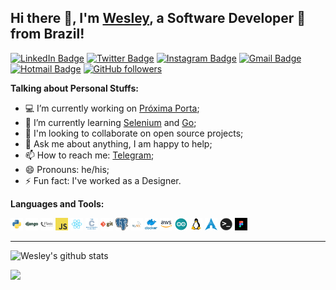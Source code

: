 ## Hi there 👋, I'm [Wesley](https://wesleymendes.com.br), a Software Developer 🚀 from Brazil!

[![LinkedIn Badge](https://img.shields.io/badge/-LinkedIn-blue?style=flat-square&logo=Linkedin&logoColor=white&link=https://www.linkedin.com/in/wesgtox/)](https://www.linkedin.com/in/wesgtox/)
[![Twitter Badge](https://img.shields.io/badge/-Twitter-1ca0f1?style=flat-square&logo=twitter&logoColor=white&link=https://twitter.com/wesgtox)](https://twitter.com/wesgtox)
[![Instagram Badge](https://img.shields.io/badge/-Instagram-e4405f?style=flat-square&logo=instagram&logoColor=white&link=https://www.instagram.com/wesgtox)](https://www.instagram.com/wesgtox)
[![Gmail Badge](https://img.shields.io/badge/-Gmail-c14438?style=flat-square&logo=Gmail&logoColor=white&link=mailto:wes.mendes21@gmail.com)](mailto:wes.mendes21@gmail.com)
[![Hotmail Badge](https://img.shields.io/badge/-Hotmail-0078D4?style=flat-square&logo=microsoft-outlook&logoColor=white&link=mailto:wes_mendes@hotmail.com)](mailto:wes_mendes@hotmail.com)
[![GitHub followers](https://img.shields.io/github/followers/WesGtoX?label=Follow&style=social)](https://github.com/WesGtoX?tab=followers)


**Talking about Personal Stuffs:**

- 💻 I’m currently working on [Próxima Porta](https://github.com/moodsee);
- 🌱 I’m currently learning [Selenium](https://dunossauro.github.io/curso-python-selenium) and [Go](https://www.youtube.com/playlist?list=PLCKpcjBB_VlBsxJ9IseNxFllf-UFEXOdg);
- 👯 I'm looking to collaborate on open source projects;
- 💬 Ask me about anything, I am happy to help;
- 📫 How to reach me: [Telegram](https://t.me/wesgtox);
- 😄 Pronouns: he/his;
- ⚡ Fun fact: I've worked as a Designer.


**Languages and Tools:**  

<code><img height="20" src="https://raw.githubusercontent.com/github/explore/fbe1194e90b752721c2584c41a42d96edc4efccc/topics/python/python.png"></code>
<code><img height="20" src="https://raw.githubusercontent.com/github/explore/fbe1194e90b752721c2584c41a42d96edc4efccc/topics/django/django.png"></code>
<code><img height="20" src="https://raw.githubusercontent.com/github/explore/fbe1194e90b752721c2584c41a42d96edc4efccc/topics/flask/flask.png"></code>
<code><img height="20" src="https://raw.githubusercontent.com/github/explore/fbe1194e90b752721c2584c41a42d96edc4efccc/topics/javascript/javascript.png"></code>
<code><img height="20" src="https://raw.githubusercontent.com/github/explore/fbe1194e90b752721c2584c41a42d96edc4efccc/topics/react/react.png"></code>
<code><img height="20" src="https://raw.githubusercontent.com/github/explore/fbe1194e90b752721c2584c41a42d96edc4efccc/topics/c/c.png"></code>
<code><img height="20" src="https://raw.githubusercontent.com/github/explore/fbe1194e90b752721c2584c41a42d96edc4efccc/topics/git/git.png"></code>
<code><img height="20" src="https://raw.githubusercontent.com/github/explore/fbe1194e90b752721c2584c41a42d96edc4efccc/topics/postgresql/postgresql.png"></code>
<code><img height="20" src="https://raw.githubusercontent.com/github/explore/fbe1194e90b752721c2584c41a42d96edc4efccc/topics/mysql/mysql.png"></code>
<code><img height="20" src="https://raw.githubusercontent.com/github/explore/fbe1194e90b752721c2584c41a42d96edc4efccc/topics/docker/docker.png"></code>
<code><img height="20" src="https://raw.githubusercontent.com/github/explore/fbe1194e90b752721c2584c41a42d96edc4efccc/topics/aws/aws.png"></code>
<code><img height="20" src="https://raw.githubusercontent.com/github/explore/fbe1194e90b752721c2584c41a42d96edc4efccc/topics/arduino/arduino.png"></code>
<code><img height="20" src="https://raw.githubusercontent.com/github/explore/fbe1194e90b752721c2584c41a42d96edc4efccc/topics/linux/linux.png"></code>
<code><img height="20" src="https://raw.githubusercontent.com/github/explore/fbe1194e90b752721c2584c41a42d96edc4efccc/topics/archlinux/archlinux.png"></code>
<code><img height="20" src="https://raw.githubusercontent.com/github/explore/fbe1194e90b752721c2584c41a42d96edc4efccc/topics/terminal/terminal.png"></code>
<code><img height="20" src="https://raw.githubusercontent.com/github/explore/fbe1194e90b752721c2584c41a42d96edc4efccc/topics/figma/figma.png"></code>

---

![Wesley's github stats](https://github-readme-stats.vercel.app/api?username=WesGtoX&show_icons=true&hide_border=true)

![](https://visitor-badge.glitch.me/badge?page_id=WesGtoX.WesGtoX)
